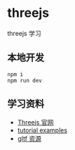 # threejs

threejs 学习

## 本地开发

```shell
npm i
npm run dev
```

## 学习资料

- [Threejs 官网](https://threejs.org/docs/index.html#manual/zh/introduction/Creating-a-scene)
- [tutorial examples](https://github.com/puxiao/threejs-tutorial)
- [gltf 资源](http://gltfs.com/)
